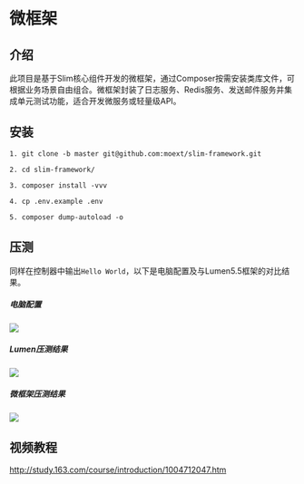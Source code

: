 # 微框架
## 介绍
此项目是基于Slim核心组件开发的微框架，通过Composer按需安装类库文件，可根据业务场景自由组合。微框架封装了日志服务、Redis服务、发送邮件服务并集成单元测试功能，适合开发微服务或轻量级API。

## 安装
```
1. git clone -b master git@github.com:moext/slim-framework.git
```
```
2. cd slim-framework/
```
```
3. composer install -vvv
```
```
4. cp .env.example .env
```
```
5. composer dump-autoload -o
```

## 压测
同样在控制器中输出`Hello World`，以下是电脑配置及与Lumen5.5框架的对比结果。

##### 电脑配置
![](http://moext.io/images/mac.png)

##### Lumen压测结果
![](http://moext.io/images/lumen.png)

##### 微框架压测结果
![](http://moext.io/images/slim.png)

## 视频教程
http://study.163.com/course/introduction/1004712047.htm